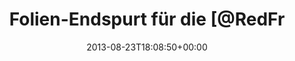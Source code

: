 ---
retweeted: false
source: <a href="https://chat.yakshed.org" rel="nofollow">chat.yakshed.org</a>
entities:
  hashtags: []
  symbols: []
  user_mentions:
  - name: RedFrog Conf
    screen_name: RedFrogConf
    indices:
    - '24'
    - '36'
    id_str: '1536594403'
    id: '1536594403'
  urls: []
display_text_range:
- '0'
- '37'
favorite_count: '1'
id_str: '370970902135332865'
truncated: false
retweet_count: '1'
id: '370970902135332865'
created_at: Fri Aug 23 18:08:50 +0000 2013
favorited: false
full_text: Folien-Endspurt für die [@RedFrogConf](https://twitter.com/RedFrogConf).
lang: de
tags:
- pesos:twitter
date: '2013-08-23T18:08:50+00:00'
src: https://twitter.com/bascht/status/370970902135332865
original_url: https://twitter.com/bascht/status/370970902135332865
type: twitter_tweet
text: Folien-Endspurt für die [@RedFrogConf](https://twitter.com/RedFrogConf).
title: Folien-Endspurt für die [@RedFr

---